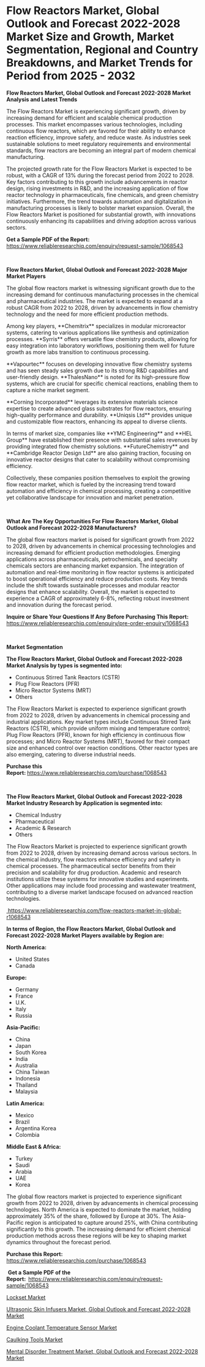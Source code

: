 <p><h1>Flow Reactors Market, Global Outlook and Forecast 2022-2028 Market Size and Growth, Market Segmentation, Regional and Country Breakdowns, and Market Trends for Period from 2025 -  2032</h1></p><p><strong>Flow Reactors Market, Global Outlook and Forecast 2022-2028 Market Analysis and Latest Trends</strong></p>
<p><p>The Flow Reactors Market is experiencing significant growth, driven by increasing demand for efficient and scalable chemical production processes. This market encompasses various technologies, including continuous flow reactors, which are favored for their ability to enhance reaction efficiency, improve safety, and reduce waste. As industries seek sustainable solutions to meet regulatory requirements and environmental standards, flow reactors are becoming an integral part of modern chemical manufacturing.</p><p>The projected growth rate for the Flow Reactors Market is expected to be robust, with a CAGR of 13% during the forecast period from 2022 to 2028. Key factors contributing to this growth include advancements in reactor design, rising investments in R&D, and the increasing application of flow reactor technology in pharmaceuticals, fine chemicals, and green chemistry initiatives. Furthermore, the trend towards automation and digitalization in manufacturing processes is likely to bolster market expansion. Overall, the Flow Reactors Market is positioned for substantial growth, with innovations continuously enhancing its capabilities and driving adoption across various sectors.</p></p>
<p><strong>Get a Sample PDF of the Report:&nbsp;</strong> <a href="https://www.reliableresearchiq.com/enquiry/request-sample/1068543?utm_campaign=1896&utm_medium=2&utm_source=Github&utm_content=ia&utm_term=21032025&utm_id=flow-reactors-market-global-outlook-and-forecast-2022-2028">https://www.reliableresearchiq.com/enquiry/request-sample/1068543</a></p>
<p>&nbsp;</p>
<p><strong>Flow Reactors Market, Global Outlook and Forecast 2022-2028 Major Market Players</strong></p>
<p><p>The global flow reactors market is witnessing significant growth due to the increasing demand for continuous manufacturing processes in the chemical and pharmaceutical industries. The market is expected to expand at a robust CAGR from 2022 to 2028, driven by advancements in flow chemistry technology and the need for more efficient production methods.</p><p>Among key players, **Chemitrix** specializes in modular microreactor systems, catering to various applications like synthesis and optimization processes. **Syrris** offers versatile flow chemistry products, allowing for easy integration into laboratory workflows, positioning them well for future growth as more labs transition to continuous processing.</p><p>**Vapourtec** focuses on developing innovative flow chemistry systems and has seen steady sales growth due to its strong R&D capabilities and user-friendly design. **ThalesNano** is noted for its high-pressure flow systems, which are crucial for specific chemical reactions, enabling them to capture a niche market segment.</p><p>**Corning Incorporated** leverages its extensive materials science expertise to create advanced glass substrates for flow reactors, ensuring high-quality performance and durability. **Uniqsis Ltd** provides unique and customizable flow reactors, enhancing its appeal to diverse clients.</p><p>In terms of market size, companies like **YMC Engineering** and **HEL Group** have established their presence with substantial sales revenues by providing integrated flow chemistry solutions. **FutureChemistry** and **Cambridge Reactor Design Ltd** are also gaining traction, focusing on innovative reactor designs that cater to scalability without compromising efficiency.</p><p>Collectively, these companies position themselves to exploit the growing flow reactor market, which is fueled by the increasing trend toward automation and efficiency in chemical processing, creating a competitive yet collaborative landscape for innovation and market penetration.</p></p>
<p>&nbsp;</p>
<p><strong>What Are The Key Opportunities For Flow Reactors Market, Global Outlook and Forecast 2022-2028 Manufacturers?</strong></p>
<p><p>The global flow reactors market is poised for significant growth from 2022 to 2028, driven by advancements in chemical processing technologies and increasing demand for efficient production methodologies. Emerging applications across pharmaceuticals, petrochemicals, and specialty chemicals sectors are enhancing market expansion. The integration of automation and real-time monitoring in flow reactor systems is anticipated to boost operational efficiency and reduce production costs. Key trends include the shift towards sustainable processes and modular reactor designs that enhance scalability. Overall, the market is expected to experience a CAGR of approximately 6-8%, reflecting robust investment and innovation during the forecast period.</p></p>
<p><strong>Inquire or Share Your Questions If Any Before Purchasing This Report:</strong> <a href="https://www.reliableresearchiq.com/enquiry/pre-order-enquiry/1068543?utm_campaign=1896&utm_medium=2&utm_source=Github&utm_content=ia&utm_term=21032025&utm_id=flow-reactors-market-global-outlook-and-forecast-2022-2028">https://www.reliableresearchiq.com/enquiry/pre-order-enquiry/1068543</a></p>
<p>&nbsp;</p>
<p><strong>Market Segmentation</strong></p>
<p><strong>The Flow Reactors Market, Global Outlook and Forecast 2022-2028 Market Analysis by types is segmented into:</strong></p>
<p><ul><li>Continuous Stirred Tank Reactors (CSTR)</li><li>Plug Flow Reactors (PFR)</li><li>Micro Reactor Systems (MRT)</li><li>Others</li></ul></p>
<p><p>The Flow Reactors Market is expected to experience significant growth from 2022 to 2028, driven by advancements in chemical processing and industrial applications. Key market types include Continuous Stirred Tank Reactors (CSTR), which provide uniform mixing and temperature control; Plug Flow Reactors (PFR), known for high efficiency in continuous flow processes; and Micro Reactor Systems (MRT), favored for their compact size and enhanced control over reaction conditions. Other reactor types are also emerging, catering to diverse industrial needs.</p></p>
<p><strong>Purchase this Report:&nbsp;</strong><a href="https://www.reliableresearchiq.com/purchase/1068543?utm_campaign=1896&utm_medium=2&utm_source=Github&utm_content=ia&utm_term=21032025&utm_id=flow-reactors-market-global-outlook-and-forecast-2022-2028">https://www.reliableresearchiq.com/purchase/1068543</a></p>
<p>&nbsp;</p>
<p><strong>The Flow Reactors Market, Global Outlook and Forecast 2022-2028 Market Industry Research by Application is segmented into:</strong></p>
<p><ul><li>Chemical Industry</li><li>Pharmaceutical</li><li>Academic & Research</li><li>Others</li></ul></p>
<p><p>The Flow Reactors Market is projected to experience significant growth from 2022 to 2028, driven by increasing demand across various sectors. In the chemical industry, flow reactors enhance efficiency and safety in chemical processes. The pharmaceutical sector benefits from their precision and scalability for drug production. Academic and research institutions utilize these systems for innovative studies and experiments. Other applications may include food processing and wastewater treatment, contributing to a diverse market landscape focused on advanced reaction technologies.</p></p>
<p><a href="https://www.reliableresearchiq.com/flow-reactors-market-in-global-r1068543?utm_campaign=1896&utm_medium=2&utm_source=Github&utm_content=ia&utm_term=21032025&utm_id=flow-reactors-market-global-outlook-and-forecast-2022-2028">&nbsp;https://www.reliableresearchiq.com/flow-reactors-market-in-global-r1068543</a></p>
<p><strong>In terms of Region, the Flow Reactors Market, Global Outlook and Forecast 2022-2028 Market Players available by Region are:</strong></p>
<p>
    <p> <strong> North America: </strong>
        <ul>
            <li>United States</li>
            <li>Canada</li>
        </ul>
        </p> 
    <p> <strong> Europe: </strong>
        <ul>
            <li>Germany</li>
            <li>France</li>
            <li>U.K.</li>
            <li>Italy</li>
            <li>Russia</li>
        </ul>
        </p> 
    <p> <strong> Asia-Pacific: </strong>
        <ul>
            <li>China</li>
            <li>Japan</li>
            <li>South Korea</li>
            <li>India</li>
            <li>Australia</li>
            <li>China Taiwan</li>
            <li>Indonesia</li>
            <li>Thailand</li>
            <li>Malaysia</li>
        </ul>
        </p> 
    <p> <strong> Latin America: </strong>
        <ul>
            <li>Mexico</li>
            <li>Brazil</li>
            <li>Argentina Korea</li>
            <li>Colombia</li>
        </ul>
        </p> 
    <p> <strong> Middle East & Africa: </strong>
        <ul>
            <li>Turkey</li>
            <li>Saudi</li>
            <li>Arabia</li>
            <li>UAE</li>
            <li>Korea</li>
        </ul>
    </p>
    </p>
<p><p>The global flow reactors market is projected to experience significant growth from 2022 to 2028, driven by advancements in chemical processing technologies. North America is expected to dominate the market, holding approximately 35% of the share, followed by Europe at 30%. The Asia-Pacific region is anticipated to capture around 25%, with China contributing significantly to this growth. The increasing demand for efficient chemical production methods across these regions will be key to shaping market dynamics throughout the forecast period.</p></p>
<p><strong>Purchase this Report: </strong><a href="https://www.reliableresearchiq.com/purchase/1068543?utm_campaign=1896&utm_medium=2&utm_source=Github&utm_content=ia&utm_term=21032025&utm_id=flow-reactors-market-global-outlook-and-forecast-2022-2028">https://www.reliableresearchiq.com/purchase/1068543</a></p>
<p>&nbsp;<strong>Get a Sample PDF of the Report:&nbsp;&nbsp;</strong><a href="https://www.reliableresearchiq.com/enquiry/request-sample/1068543?utm_campaign=1896&utm_medium=2&utm_source=Github&utm_content=ia&utm_term=21032025&utm_id=flow-reactors-market-global-outlook-and-forecast-2022-2028">https://www.reliableresearchiq.com/enquiry/request-sample/1068543</a></p>
<p><strong></strong></p>
<p><p><a href="https://www.linkedin.com/pulse/lockset-market-outlook-projected-64-cagr-from-2025-2032-zmpzc?utm_campaign=1896&utm_medium=2&utm_source=Github&utm_content=ia&utm_term=21032025&utm_id=flow-reactors-market-global-outlook-and-forecast-2022-2028">Lockset Market</a></p><p><a href="https://github.com/safurdorthu8/Market-Research-Report-List-1/blob/main/ultrasonic-skin-infusers-market-global-outlook-and-forecast-2022-2028-market.md?utm_campaign=1896&utm_medium=2&utm_source=Github&utm_content=ia&utm_term=21032025&utm_id=flow-reactors-market-global-outlook-and-forecast-2022-2028">Ultrasonic Skin Infusers Market, Global Outlook and Forecast 2022-2028 Market</a></p><p><a href="https://www.linkedin.com/pulse/market-dynamics-engine-coolant-temperature-sensor-industry-jv1vc?utm_campaign=1896&utm_medium=2&utm_source=Github&utm_content=ia&utm_term=21032025&utm_id=flow-reactors-market-global-outlook-and-forecast-2022-2028">Engine Coolant Temperature Sensor Market</a></p><p><a href="https://www.linkedin.com/pulse/study-forecastingthe-globalcaulking-tools-market-growingat-hrqic?utm_campaign=1896&utm_medium=2&utm_source=Github&utm_content=ia&utm_term=21032025&utm_id=flow-reactors-market-global-outlook-and-forecast-2022-2028">Caulking Tools Market</a></p><p><a href="https://github.com/ChiragRp1/Market-Research-Report-List-7/blob/main/mental-disorder-treatment-market-global-outlook-and-forecast-2022-2028-market.md?utm_campaign=1896&utm_medium=2&utm_source=Github&utm_content=ia&utm_term=21032025&utm_id=flow-reactors-market-global-outlook-and-forecast-2022-2028">Mental Disorder Treatment Market, Global Outlook and Forecast 2022-2028 Market</a></p></p>